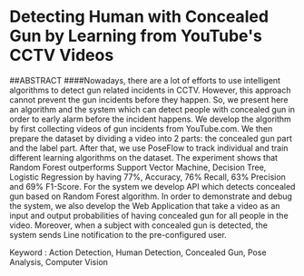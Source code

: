 # Detecting Human with Concealed Gun by Learning from YouTube's CCTV Videos
##ABSTRACT
####Nowadays, there are a lot of efforts to use intelligent algorithms to detect gun related incidents in CCTV. However, this approach cannot prevent the gun incidents before they happen. So, we present here an algorithm and the system which can detect people with concealed gun in order to early alarm before the incident happens.
     We develop the algorithm by first collecting videos of gun incidents from YouTube.com. We then prepare the dataset by dividing a video into 2 parts: the concealed gun part and the label part. After that, we use PoseFlow to track individual and train different learning algorithms on the dataset. The experiment shows that Random Forest outperforms Support Vector Machine, Decision Tree, Logistic Regression by having 77%, Accuracy, 76% Recall, 63% Precision and 69% F1-Score. 
     For the system we develop API which detects concealed gun based on Random Forest algorithm. In order to demonstrate and debug the system, we also develop the Web Application that take a video as an input and output probabilities of having concealed gun for all people in the video. Moreover, when a subject with concealed gun is detected, the system sends Line notification to the pre-configured user.

Keyword : Action Detection, Human Detection, Concealed Gun, Pose Analysis, Computer Vision
